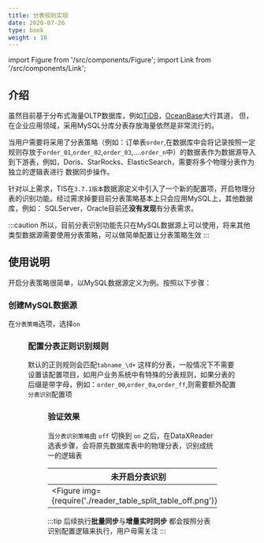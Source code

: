 ```yaml
---
title: 分表规则实现
date: 2020-07-26
type: book
weight : 10
---
```


import Figure from '/src/components/Figure';
import Link from '/src/components/Link';

## 介绍

虽然目前基于分布式海量OLTP数据库，例如[TiDB](https://cn.pingcap.com/)，[OceanBase](https://www.oceanbase.com/)大行其道，
但，在企业应用领域，采用MySQL分库分表存放海量依然是非常流行的。

当用户需要将采用了分表策略（例如：订单表`order`,在数据库中会将记录按照一定规则存放于`order_01`,`order_02`,`order_03`,....`order_n`中）的数据表作为数据源导入到下游表，例如，Doris、StarRocks、ElasticSearch，需要将多个物理分表作为独立的逻辑表进行
数据同步操作。

针对以上需求，TIS在`3.7.1版本`数据源定义中引入了一个新的配置项，开启物理分表的识别功能。经过需求掉要目前分表策略基本上只会应用MySQL上，其他数据库，例如：
SQLServer，Oracle目前还**没有发现**有分表需求。

:::caution
所以，目前分表识别功能先只在MySQL数据源上可以使用，将来其他类型数据源需要使用分表策略，可以做简单配置让分表策略生效
:::

## 使用说明

开启分表策略很简单，以MySQL数据源定义为例。按照以下步骤：

### 创建MySQL数据源

   在`分表策略`选项，选择`on`

<Figure img={require('./create_mysql_datasource.png')}/>

### 配置分表正则识别规则

  默认的正则规则会匹配`tabname_\d+` 这样的分表，一般情况下不需要设置该配置项目，如用户业务系统中有特殊的分表规则，如果分表的后缀是带字母，例如：`order_00`,`order_0a`,`order_ff`,则需要额外配置`分表识别`配置项

<Figure img={require('./recognize_split_table_config.png')}/>

### 验证效果

 当`分表识别策略`由 `off` 切换到 `on` 之后，在DataXReader选表步骤，会将原先数据库表中的物理分表，识别成统一的逻辑表
   
   | 未开启分表识别                                                       |开启分表识别|
   |---------------------------------------------------------------|---|
   | <Figure img={require('./reader_table_split_table_off.png')}/> |<Figure img={require('./reader_table_split_table_on.png')}/>|

 

:::tip
后续执行**批量同步**与**增量实时同步** 都会按照分表识别配置逻辑来执行，用户毋需关注
:::



